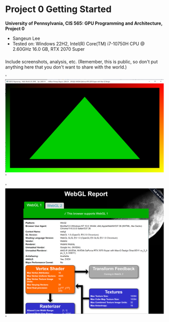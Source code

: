 Project 0 Getting Started
====================

**University of Pennsylvania, CIS 565: GPU Programming and Architecture, Project 0**

* Sangeun Lee
* Tested on: Windows 22H2, Intel(R) Core(TM) i7-10750H CPU @ 2.60GHz 16.0 GB, RTX 2070 Super

### 

Include screenshots, analysis, etc. (Remember, this is public, so don't put
anything here that you don't want to share with the world.)

'![](images/tri.png)'

'![](images/webgl.png)'